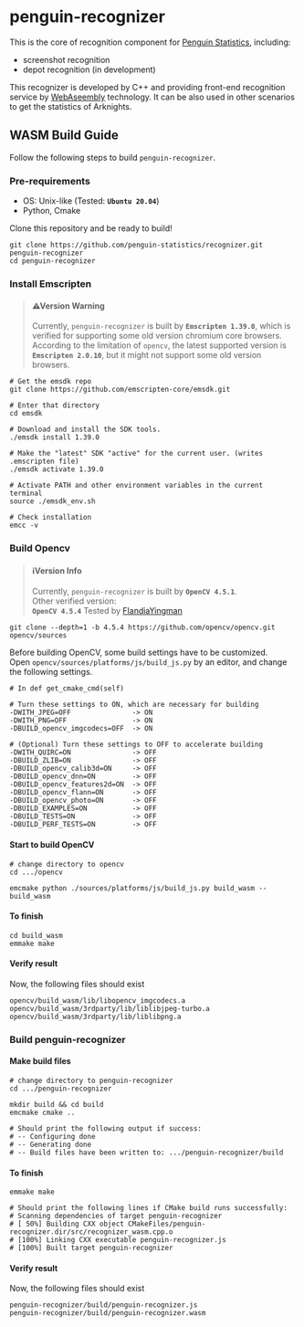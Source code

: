# penguin-recognizer

This is the core of recognition component for [Penguin Statistics](https://penguin-stats.io/?utm_source=github), including:

+ screenshot recognition
+ depot recognition (in development)

This recognizer is developed by C++ and providing front-end recognition service by [WebAseembly](https://webassembly.org/) technology. It can be also used in other scenarios to get the statistics of Arknights.

## WASM Build Guide

Follow the following steps to build `penguin-recognizer`.

### Pre-requirements

+ OS: Unix-like (Tested: **`Ubuntu 20.04`**)
+ Python, Cmake

Clone this repository and be ready to build!
```
git clone https://github.com/penguin-statistics/recognizer.git penguin-recognizer
cd penguin-recognizer
```

### Install Emscripten

> #### ⚠**Version Warning**
> Currently, `penguin-recognizer` is built by **`Emscripten 1.39.0`**, which is verified for supporting some old version chromium core browsers.  
> According to the limitation of `opencv`, the latest supported version is **`Emscripten 2.0.10`**, but it might not support some old version browsers.

```
# Get the emsdk repo
git clone https://github.com/emscripten-core/emsdk.git

# Enter that directory
cd emsdk

# Download and install the SDK tools.
./emsdk install 1.39.0

# Make the "latest" SDK "active" for the current user. (writes .emscripten file)
./emsdk activate 1.39.0

# Activate PATH and other environment variables in the current terminal
source ./emsdk_env.sh

# Check installation
emcc -v
```

### Build Opencv

> #### ℹ️**Version Info**
> Currently, `penguin-recognizer` is built by **`OpenCV 4.5.1`**.  
> Other verified version:  
> **`OpenCV 4.5.4`** Tested by [FlandiaYingman](https://github.com/FlandiaYingman)

```
git clone --depth=1 -b 4.5.4 https://github.com/opencv/opencv.git opencv/sources
```

Before building OpenCV, some build settings have to be customized.  
Open `opencv/sources/platforms/js/build_js.py` by an editor, and change the following settings.

```
# In def get_cmake_cmd(self)

# Turn these settings to ON, which are necessary for building
-DWITH_JPEG=OFF               -> ON
-DWITH_PNG=OFF                -> ON
-DBUILD_opencv_imgcodecs=OFF  -> ON

# (Optional) Turn these settings to OFF to accelerate building
-DWITH_QUIRC=ON               -> OFF
-DBUILD_ZLIB=ON               -> OFF
-DBUILD_opencv_calib3d=ON     -> OFF
-DBUILD_opencv_dnn=ON         -> OFF
-DBUILD_opencv_features2d=ON  -> OFF
-DBUILD_opencv_flann=ON       -> OFF
-DBUILD_opencv_photo=ON       -> OFF
-DBUILD_EXAMPLES=ON           -> OFF
-DBUILD_TESTS=ON              -> OFF
-DBUILD_PERF_TESTS=ON         -> OFF
```

#### Start to build OpenCV
```
# change directory to opencv
cd .../opencv

emcmake python ./sources/platforms/js/build_js.py build_wasm --build_wasm
```

#### To finish
```
cd build_wasm
emmake make
```

#### Verify result
Now, the following files should exist  

`opencv/build_wasm/lib/libopencv_imgcodecs.a`  
`opencv/build_wasm/3rdparty/lib/liblibjpeg-turbo.a`  
`opencv/build_wasm/3rdparty/lib/liblibpng.a`  

### Build penguin-recognizer

#### Make build files
```
# change directory to penguin-recognizer
cd .../penguin-recognizer

mkdir build && cd build
emcmake cmake ..

# Should print the following output if success:
# -- Configuring done
# -- Generating done
# -- Build files have been written to: .../penguin-recognizer/build
```

#### To finish
```
emmake make

# Should print the following lines if CMake build runs successfully:
# Scanning dependencies of target penguin-recognizer
# [ 50%] Building CXX object CMakeFiles/penguin-recognizer.dir/src/recognizer_wasm.cpp.o
# [100%] Linking CXX executable penguin-recognizer.js
# [100%] Built target penguin-recognizer
```

#### Verify result
Now, the following files should exist  

`penguin-recognizer/build/penguin-recognizer.js`  
`penguin-recognizer/build/penguin-recognizer.wasm`   

